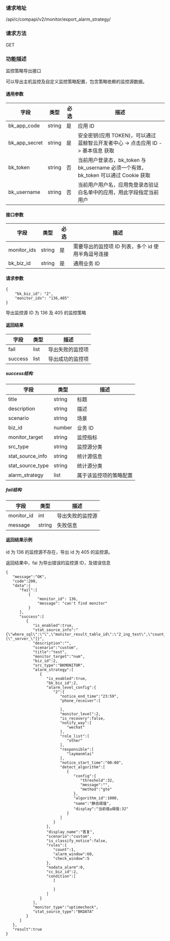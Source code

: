 
### 请求地址

/api/c/compapi/v2/monitor/export_alarm_strategy/



### 请求方法

GET


### 功能描述

监控策略导出接口

可以导出主机监控及自定义监控策略配置，包含策略依赖的监控源数据。


#### 通用参数

| 字段 | 类型 | 必选 |  描述 |
|-----------|------------|--------|------------|
| bk_app_code  |  string    | 是 | 应用 ID     |
| bk_app_secret|  string    | 是 | 安全密钥(应用 TOKEN)，可以通过 蓝鲸智云开发者中心 -&gt; 点击应用 ID -&gt; 基本信息 获取 |
| bk_token     |  string    | 否 | 当前用户登录态，bk_token 与 bk_username 必须一个有效，bk_token 可以通过 Cookie 获取 |
| bk_username  |  string    | 否 | 当前用户用户名，应用免登录态验证白名单中的应用，用此字段指定当前用户 |

#### 接口参数

| 字段       | 类型 | 必选 | 描述                   |
| ---------- | ---- | ---- | ---------------------- |
| monitor_ids | string | 是   | 需要导出的监控项 ID 列表，多个 id 使用半角逗号连接 |
| bk_biz_id  | string  | 是   | 通用业务 ID| 

#### 请求参数

```
{
    "bk_biz_id": "2",
    "monitor_ids": "136,405"
}
```

导出监控源 ID 为 136 及 405 的监控策略



#### 返回结果

| 字段    | 类型 | 描述             |
| ------- | ---- | ---------------- |
| fail    | list | 导出失败的监控项 |
| success | list | 导出成功的监控项 |

##### success结构

| 字段             | 类型   | 描述                   |
| ---------------- | ------ | ---------------------- |
| title            | string | 标题                   |
| description      | string | 描述                   |
| scenario         | string | 场景                   |
| biz_id           | number | 业务 ID                 |
| monitor_target   | string | 监控指标               |
| src_type         | string | 监控源分类             |
| stat_source_info | string | 统计源信息             |
| stat_source_type | string | 统计源分类             |
| alarm_strategy   | list   | 属于该监控项的策略配置 |

##### fail结构

| 字段       | 类型   | 描述             |
| ---------- | ------ | ---------------- |
| monitor_id | int    | 导出失败的监控源 |
| message    | string | 失败信息         |



#### 返回结果示例

id 为 136 的监控源不存在，导出 id 为 405 的监控源。

返回结果中，fai 为导出错误的监控源 ID，及错误信息

```
{
   "message":"OK",
   "code":200,
   "data":{
      "fail":[
		  {
              "monitor_id": 136,
              "message": "can't find monitor"
		  }
      ],
      "success":[
         {
            "is_enabled":true,
            "stat_source_info":"{\"where_sql\":\"\",\"monitor_result_table_id\":\"2_ing_test\",\"count_freq\":60,\"unit_conversion\":1.0,\"aggregator\":\"sum\",\"monitor_field\":\"num\",\"unit\":\"\",\"dimensions\":[\"_server_\"]}",
            "description":"",
            "scenario":"custom",
            "title":"test",
            "monitor_target":"num",
            "biz_id":2,
            "src_type":"BKMONITOR",
            "alarm_strategy":[
               {
                  "is_enabled":true,
                  "bk_biz_id":2,
                  "alarm_level_config":{
                     "2":{
                        "notice_end_time":"23:59",
                        "phone_receiver":[

                        ],
                        "monitor_level":2,
                        "is_recovery":false,
                        "notify_way":[
                           "wechat"
                        ],
                        "role_list":[
                           "other"
                        ],
                        "responsible":[
                           "laymanmlai"
                        ],
                        "notice_start_time":"00:00",
                        "detect_algorithm":[
                           {
                              "config":{
                                 "threshold":32,
                                 "message":"",
                                 "method":"gte"
                              },
                              "algorithm_id":1000,
                              "name":"静态阈值",
                              "display":"当前值≥阈值:32"
                           }
                        ]
                     }
                  },
                  "display_name":"答复",
                  "scenario":"custom",
                  "is_classify_notice":false,
                  "rules":{
                     "count":1,
                     "alarm_window":60,
                     "check_window":5
                  },
                  "nodata_alarm":0,
                  "cc_biz_id":2,
                  "condition":[
                     [

                     ]
                  ]
               }
            ],
            "monitor_type":"uptimecheck",
            "stat_source_type":"BKDATA"
         }
      ]
   },
   "result":true
}

```